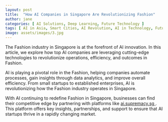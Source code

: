 ```yaml
---
layout: post
title:  "How AI Companies in Singapore Are Revolutionizing Fashion"
author: jane
categories: [ AI Solutions, Deep Learning, Future Technology ]
tags: [ AI in Asia, Smart Cities, AI Revolution, AI in Technology, Future of AI ]
image: assets/images/3.jpg
---
```


The Fashion industry in Singapore is at the forefront of AI innovation. In this article, we explore how top AI companies are leveraging cutting-edge technologies to revolutionize operations, efficiency, and outcomes in Fashion.

AI is playing a pivotal role in the Fashion, helping companies automate processes, gain insights through data analytics, and improve overall efficiency. From small startups to established enterprises, AI is revolutionizing how the Fashion industry operates in Singapore.

With AI continuing to redefine Fashion in Singapore, businesses can find their competitive edge by partnering with platforms like <a href="https://ai.supremacy.sg" target="_blank"> ai.supremacy.sg </a>. This platform offers key insights, partnerships, and support to ensure that AI startups thrive in a rapidly changing market.
